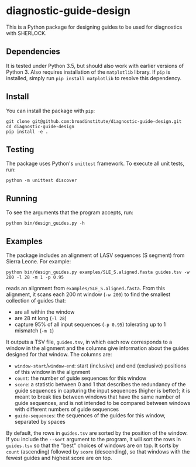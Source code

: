 diagnostic-guide-design
=======================

This is a Python package for designing guides to be used for diagnostics with SHERLOCK.

## Dependencies

It is tested under Python 3.5, but should also work with earlier versions of Python 3. 
Also requires installation of the `matplotlib` library.
If `pip` is installed, simply run `pip install matplotlib` to resolve this dependency.

## Install

You can install the package with `pip`:
```
git clone git@github.com:broadinstitute/diagnostic-guide-design.git
cd diagnostic-guide-design
pip install -e .
```

## Testing

The package uses Python's `unittest` framework. To execute all unit tests, run:
```
python -m unittest discover
```

## Running

To see the arguments that the program accepts, run:
```
python bin/design_guides.py -h
```

## Examples

The package includes an alignment of LASV sequences (S segment) from Sierra Leone. For example:
```
python bin/design_guides.py examples/SLE_S.aligned.fasta guides.tsv -w 200 -l 28 -m 1 -p 0.95
```
reads an alignment from `examples/SLE_S.aligned.fasta`. From this alignment, it scans each 200 nt window (`-w 200`) to find the smallest collection of guides that:
* are all within the window
* are 28 nt long (`-l 28`)
* capture 95% of all input sequences (`-p 0.95`) tolerating up to 1 mismatch (`-m 1`)


It outputs a TSV file, `guides.tsv`, in which each row corresponds to a window in the alignment and the columns give information about the guides designed for that window. The columns are:
* `window-start`/`window-end`: start (inclusive) and end (exclusive) positions of this window in the alignment
* `count`: the number of guide sequences for this window
* `score`: a statistic between 0 and 1 that describes the redundancy of the guide sequences in capturing the input sequences (higher is better); it is meant to break ties between windows that have the same number of guide sequences, and is not intended to be compared between windows with different numbers of guide sequences
* `guide-sequences`: the sequences of the guides for this window, separated by spaces

By default, the rows in `guides.tsv` are sorted by the position of the window. If you include the `--sort` argument to the program, it will sort the rows in `guides.tsv` so that the "best" choices of windows are on top. It sorts by `count` (ascending) followed by `score` (descending), so that windows with the fewest guides and highest score are on top.

